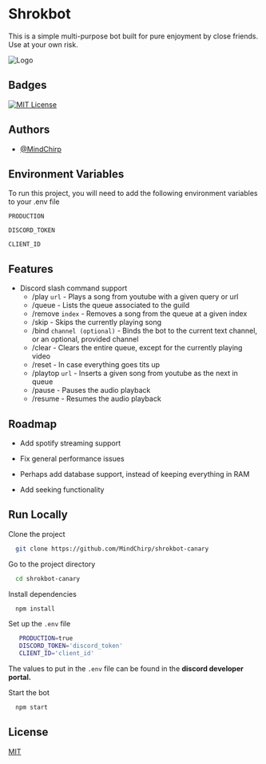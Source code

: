 
# Shrokbot

This is a simple multi-purpose bot built for pure enjoyment by close friends. Use at your own risk.


![Logo](https://assets.change.org/photos/6/hm/yt/LdHMYtIWvVvEGEx-800x450-noPad.jpg?1628008698)


## Badges

[![MIT License](https://img.shields.io/badge/License-MIT-green.svg)](https://choosealicense.com/licenses/mit/)


## Authors

- [@MindChirp](https://github.com/MindChirp)


## Environment Variables

To run this project, you will need to add the following environment variables to your .env file

`PRODUCTION`

`DISCORD_TOKEN`

`CLIENT_ID`


## Features

- Discord slash command support
    - /play `url` - Plays a song from youtube with a given query or url
    - /queue - Lists the queue associated to the guild
    - /remove `index` - Removes a song from the queue at a given index
    - /skip - Skips the currently playing song
    - /bind `channel (optional)` - Binds the bot to the current text channel, or an optional, provided channel
    - /clear - Clears the entire queue, except for the currently playing video
    - /reset - In case everything goes tits up
    - /playtop `url` - Inserts a given song from youtube as the next in queue
    - /pause - Pauses the audio playback
    - /resume - Resumes the audio playback


## Roadmap

- Add spotify streaming support

- Fix general performance issues

- Perhaps add database support, instead of keeping everything in RAM

- Add seeking functionality


## Run Locally

Clone the project

```bash
  git clone https://github.com/MindChirp/shrokbot-canary
```

Go to the project directory

```bash
  cd shrokbot-canary
```

Install dependencies

```bash
  npm install
```

Set up the `.env` file
```bash
   PRODUCTION=true
   DISCORD_TOKEN='discord_token'
   CLIENT_ID='client_id'
```

The values to put in the `.env` file can be found in the **discord developer portal.**

Start the bot

```bash
  npm start
```


## License

[MIT](https://choosealicense.com/licenses/mit/)

